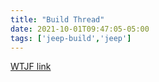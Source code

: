 ```yaml
---
title: "Build Thread"
date: 2021-10-01T09:47:05-05:00
tags: ['jeep-build','jeep']
---
```

[WTJF link](https://wranglertjforum.com/threads/prndls-tj-build-ii-the-green-one.55717/)
